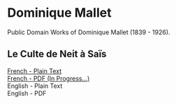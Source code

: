 # Dominique Mallet

Public Domain Works of Dominique Mallet (1839 - 1926).

## Le Culte de Neit à Saïs

[French - Plain Text](culte-neit-sais/full-text-french.md)  
[French - PDF (In Progress...)](https://cdn.solaranamnesis.com/DominiqueMallet/full-text-french.pdf)  
English - Plain Text  
English - PDF  
